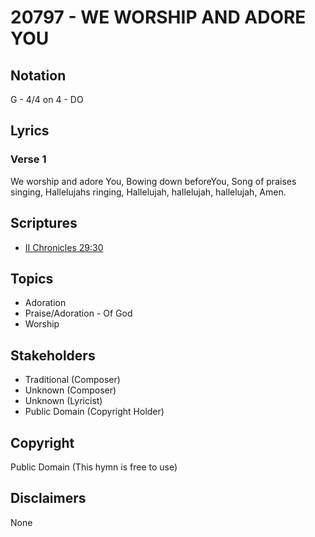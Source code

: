 # 20797 - WE WORSHIP AND ADORE YOU

## Notation

G - 4/4 on 4 - DO

## Lyrics

### Verse 1

We worship and adore You, Bowing down beforeYou, Song of praises singing, Hallelujahs ringing, Hallelujah, hallelujah, hallelujah, Amen.


## Scriptures

- [II Chronicles 29:30](https://www.biblegateway.com/passage/?search=II%20Chronicles%2029%3A30)

## Topics

- Adoration
- Praise/Adoration - Of God
- Worship

## Stakeholders

- Traditional (Composer)
- Unknown (Composer)
- Unknown (Lyricist)
- Public Domain (Copyright Holder)

## Copyright

Public Domain
(This hymn is free to use)

## Disclaimers

None


